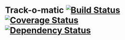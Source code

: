 Track-o-matic [![Build Status](https://secure.travis-ci.org/cleggatt/trackomatic.png)](http://travis-ci.org/cleggatt/trackomatic) [![Coverage Status](https://coveralls.io/repos/cleggatt/trackomatic/badge.png?branch=master)](https://coveralls.io/r/cleggatt/trackomatic?branch=master) [![Dependency Status](https://david-dm.org/cleggatt/trackomatic.png)](https://david-dm.org/cleggatt/trackomatic)
=============